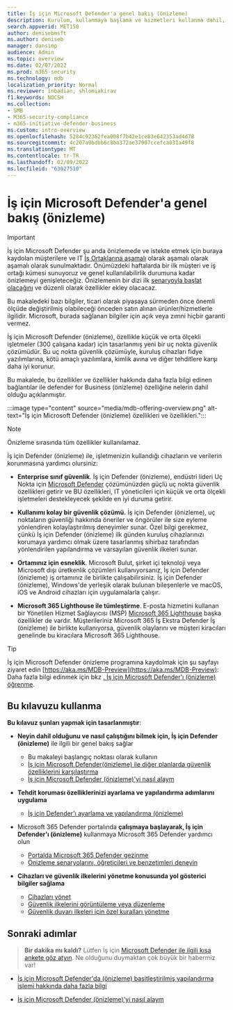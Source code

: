 ```yaml
---
title: İş için Microsoft Defender'a genel bakış (önizleme)
description: Kurulum, kullanmaya başlama ve hizmetleri kullanma dahil, İş için Microsoft Defender (önizleme) hakkında bilgi
search.appverid: MET150
author: denisebmsft
ms.author: deniseb
manager: dansimp
audience: Admin
ms.topic: overview
ms.date: 02/07/2022
ms.prod: m365-security
ms.technology: mdb
localization_priority: Normal
ms.reviewer: inbadian, shlomiakirav
f1.keywords: NOCSH
ms.collection:
- SMB
- M365-security-compliance
- m365-initiative-defender-business
ms.custom: intro-overview
ms.openlocfilehash: 5284c92362fea008f7b42e1ce83e642353ad4d78
ms.sourcegitcommit: 4c207a9bdbb6c8ba372ae37907ccefca031a49f8
ms.translationtype: MT
ms.contentlocale: tr-TR
ms.lasthandoff: 02/09/2022
ms.locfileid: "63027510"
---
```

# <a name="overview-of-microsoft-defender-for-business-preview"></a>İş için Microsoft Defender'a genel bakış (önizleme)

> [!IMPORTANT]
> İş için Microsoft Defender şu anda önizlemede ve istekte etmek için buraya kaydolan müşterilere ve IT [İş Ortaklarına aşamalı](https://aka.ms/mdb-preview) olarak aşamalı olarak aşamalı olarak sunulmaktadır. Önümüzdeki haftalarda bir ilk müşteri ve iş ortağı kümesi sunuyoruz ve genel kullanılabilirlik durumuna kadar önizlemeyi genişleteceğiz. Önizlemenin bir dizi ilk [senaryoyla başlat olacağını](mdb-tutorials.md#try-these-preview-scenarios) ve düzenli olarak özellikler ekley olacacaz.
> 
> Bu makaledeki bazı bilgiler, ticari olarak piyasaya sürmeden önce önemli ölçüde değiştirilmiş olabileceği önceden satın alınan ürünler/hizmetlerle ilgilidir. Microsoft, burada sağlanan bilgiler için açık veya zımni hiçbir garanti vermez. 

İş için Microsoft Defender (önizleme), özellikle küçük ve orta ölçekli işletmeler (300 çalışana kadar) için tasarlanmış yeni bir uç nokta güvenlik çözümüdür. Bu uç nokta güvenlik çözümüyle, kuruluş cihazları fidye yazılımlarına, kötü amaçlı yazılımlara, kimlik avına ve diğer tehditlere karşı daha iyi korunur. 

Bu makalede, bu özellikler ve özellikler hakkında daha fazla bilgi edinen bağlantılar ile defender for Business (önizleme) özelliğine nelerin dahil olduğu açıklanmıştır.

:::image type="content" source="media/mdb-offering-overview.png" alt-text="İş için Microsoft Defender (önizleme) özellikleri ve özellikleri.":::

> [!NOTE]
> Önizleme sırasında tüm özellikler kullanılamaz.

İş için Defender (önizleme) ile, işletmenizin kullandığı cihazların ve verilerin korunmasına yardımcı olursiniz:

- **Enterprise sınıf güvenlik**. İş için Defender (önizleme), endüstri lideri Uç Nokta için [Microsoft Defender](../defender-endpoint/microsoft-defender-endpoint.md) çözümünüzden güçlü uç nokta güvenlik özellikleri getirir ve BU özellikleri, IT yöneticileri için küçük ve orta ölçekli işletmeleri destekleyecek şekilde en iyi duruma getirir.

- **Kullanımı kolay bir güvenlik çözümü.** İş için Defender (önizleme), uç noktaların güvenliği hakkında öneriler ve öngörüler ile size eyleme yönlendiren kolaylaştırılmış deneyimler sunar. Özel bilgi gerekmez, çünkü İş için Defender (önizleme) ilk günden kuruluş cihazlarınızı korumaya yardımcı olmak üzere tasarlanmış sihirbaz tarafından yönlendirilen yapılandırma ve varsayılan güvenlik ilkeleri sunar.

- **Ortamınız için esneklik**. Microsoft Bulut, şirket içi teknoloji veya Microsoft dışı üretkenlik çözümleri kullanıyorsanız, İş için Defender (önizleme) iş ortamınız ile birlikte çalışabilirsiniz. İş için Defender (önizleme), Windows'de yerleşik olarak bulunan bileşenlerle ve macOS, iOS ve Android cihazları için uygulamalarla çalışır.

- **Microsoft 365 Lighthouse ile tümleştirme**. E-posta hizmetini kullanan bir Yönetilen Hizmet Sağlayıcısı (MSP) [Microsoft 365 Lighthouse](../../lighthouse/m365-lighthouse-overview.md) başka özellikler de vardır. Müşterileriniz Microsoft 365 İş Ekstra Defender İş (önizleme) ile birlikte kullanıyorsa, güvenlik olaylarını ve müşteri kiracıları genelinde bu kiracılara Microsoft 365 Lighthouse.

> [!TIP]
> İş için Microsoft Defender önizleme programına kaydolmak için şu sayfayı ziyaret edin [https://aka.ms/MDB-Preview](https://aka.ms/MDB-Preview): Daha fazla bilgi edinmek için bkz [. İş için Microsoft Defender'ı (önizleme) öğrenme](get-defender-business.md).

## <a name="how-to-use-this-guide"></a>Bu kılavuzu kullanma

**Bu kılavuz şunları yapmak için tasarlanmıştır**:

- **Neyin dahil olduğunu ve nasıl çalıştığını bilmek için, İş için Defender (önizleme)** ile ilgili bir genel bakış sağlar
   - Bu makaleyi başlangıç noktası olarak kullanın
   - [İş için Microsoft Defender(önizleme) ile diğer planlarda güvenlik özelliklerini karşılaştırma](compare-mdb-m365-plans.md) 
   - [İş için Microsoft Defender (önizleme)'yi nasıl alaym](get-defender-business.md)

- **Tehdit koruması özelliklerinizi ayarlama ve yapılandırma adımlarını uygulama** 
   - [İş için Defender'ı ayarlama ve yapılandırma (önizleme)](mdb-setup-configuration.md)

- Microsoft 365 Defender portalında **çalışmaya başlayarak, İş için Defender'ı (önizleme)** kullanmaya Microsoft 365 Defender yardımcı olun 
   - [Portalda Microsoft 365 Defender gezinme](mdb-get-started.md)
   - [Önizleme senaryolarını, öğreticileri ve benzetimleri deneyin](mdb-tutorials.md)

- **Cihazları ve güvenlik ilkelerini yönetme konusunda yol gösterici bilgiler sağlama**
   - [Cihazları yönet](mdb-manage-devices.md)
   - [Güvenlik ilkelerini görüntüleme veya düzenleme](mdb-view-edit-policies.md)
   - [Güvenlik duvarı ilkeleri için özel kuralları yönetme](mdb-custom-rules-firewall.md)  

## <a name="next-steps"></a>Sonraki adımlar

>
> **Bir dakika mı kaldı?**
> Lütfen İş için <a href="https://microsoft.qualtrics.com/jfe/form/SV_0JPjTPHGEWTQr4y" target="_blank">Microsoft Defender ile ilgili kısa ankete göz atyın</a>. Ne olduğunu duymaktan çok büyük bir habermiz var!
>

- [İş için Microsoft Defender'da (önizleme) basitleştirilmiş yapılandırma işlemi hakkında daha fazla bilgi](mdb-simplified-configuration.md)

- [İş için Microsoft Defender (önizleme)'yi nasıl alaym](get-defender-business.md)
